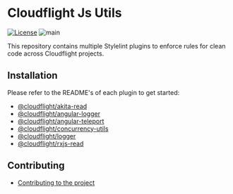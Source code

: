 # Cloudflight Js Utils

[![License](https://img.shields.io/badge/License-Apache_2.0-green.svg)](https://opensource.org/licenses/Apache-2.0)
![main](https://github.com/cloudflightio/cloudflight-js-utils/actions/workflows/build.yml/badge.svg?branch=main)

This repository contains multiple Stylelint plugins to enforce rules for clean code across Cloudflight projects.

## Installation

Please refer to the README's of each plugin to get started:

- [@cloudflight/akita-read](packages/akita-read/README.md)
- [@cloudflight/angular-logger](packages/angular-logger/README.md)
- [@cloudflight/angular-teleport](packages/angular-teleport/README.md)
- [@cloudflight/concurrency-utils](packages/concurrency-utils/README.md)
- [@cloudflight/logger](packages/logger/README.md)
- [@cloudflight/rxjs-read](packages/rxjs-read/README.md)

## Contributing

- [Contributing to the project](CONTRIBUTING.md)

